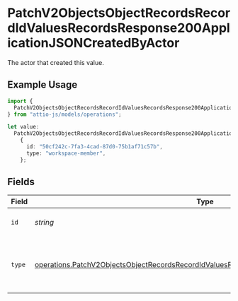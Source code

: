 # PatchV2ObjectsObjectRecordsRecordIdValuesRecordsResponse200ApplicationJSONCreatedByActor

The actor that created this value.

## Example Usage

```typescript
import {
  PatchV2ObjectsObjectRecordsRecordIdValuesRecordsResponse200ApplicationJSONCreatedByActor,
} from "attio-js/models/operations";

let value:
  PatchV2ObjectsObjectRecordsRecordIdValuesRecordsResponse200ApplicationJSONCreatedByActor =
    {
      id: "50cf242c-7fa3-4cad-87d0-75b1af71c57b",
      type: "workspace-member",
    };
```

## Fields

| Field                                                                                                                                                                                                  | Type                                                                                                                                                                                                   | Required                                                                                                                                                                                               | Description                                                                                                                                                                                            |
| ------------------------------------------------------------------------------------------------------------------------------------------------------------------------------------------------------ | ------------------------------------------------------------------------------------------------------------------------------------------------------------------------------------------------------ | ------------------------------------------------------------------------------------------------------------------------------------------------------------------------------------------------------ | ------------------------------------------------------------------------------------------------------------------------------------------------------------------------------------------------------ |
| `id`                                                                                                                                                                                                   | *string*                                                                                                                                                                                               | :heavy_minus_sign:                                                                                                                                                                                     | An ID to identify the actor.                                                                                                                                                                           |
| `type`                                                                                                                                                                                                 | [operations.PatchV2ObjectsObjectRecordsRecordIdValuesRecordsResponse200ApplicationJSONType](../../models/operations/patchv2objectsobjectrecordsrecordidvaluesrecordsresponse200applicationjsontype.md) | :heavy_minus_sign:                                                                                                                                                                                     | The type of actor. [Read more information on actor types here](/docs/actors).                                                                                                                          |